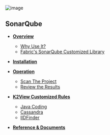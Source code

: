 

![image](/articles/images/welcome_to_wiki.png)

## SonarQube 


* **[Overview](/articles/COE/SonarQube/01_Overview/01_Overview.md)**  
  * [Why Use It?](/articles/COE/SonarQube/01_Overview/02_Why_Use_It.md) 
  * [Fabric's SonarQube Customized Library](/articles/COE/SonarQube/01_Overview/03_Customized_Library.md) 
  
* **[Installation](/articles/COE/SonarQube/02_Installation/01_Installation.md)**

* **[Operation](/articles/COE/SonarQube/03_Operation/01_Scan.md)**  
  * [Scan The Project](/articles/COE/SonarQube/03_Operation/01_Scan.md) 
  * [Review the Results](/articles/COE/SonarQube/03_Operation/02_Review.md) 
  
* **[K2View Customized Rules](/articles/COE/SonarQube/04_K2View_Customized_Rules/01_Customized_Rules.md)**  
  * [Java Coding](/articles/COE/SonarQube/04_K2View_Customized_Rules/02_Java_Coding.md) 
  * [Cassandra](/articles/COE/SonarQube/04_K2View_Customized_Rules/03_Cassandra.md) 
  * [IIDFinder](/articles/COE/SonarQube/04_K2View_Customized_Rules/04_IIDFinder.md) 
  
* **[Reference & Documents](/articles/COE/SonarQube/05_Reference_and_Document/01_Reference.md)** 
